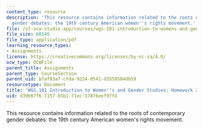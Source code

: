 ```yaml
---
content_type: resource
description: 'This resource contains information related to the roots of contemporary
  gender debates: the 19th century American women''s rights movement.'
file: /ol-ocw-studio-app/courses/wgs-101-introduction-to-womens-and-gender-studies-fall-2014/d39b67f6f157b5b171ec17876eef97fd_MITWGS_101F14_Hwork2.pdf
file_size: 66145
file_type: application/pdf
learning_resource_types:
- Assignments
license: https://creativecommons.org/licenses/by-nc-sa/4.0/
ocw_type: OCWFile
parent_title: Assignments
parent_type: CourseSection
parent_uid: b7af93a7-cfda-9224-0541-d3559584db59
resourcetype: Document
title: 'WGS.101 Introduction to Women''s and Gender Studies: Homework 2 Declaration'
uid: d39b67f6-f157-b5b1-71ec-17876eef97fd
---
```

This resource contains information related to the roots of contemporary gender debates: the 19th century American women's rights movement.